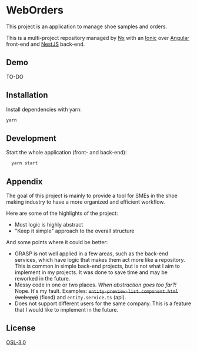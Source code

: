 
# WebOrders

This project is an application to manage shoe samples and orders.

This is a multi-project repository managed by [Nx](https://nx.dev) with an [Ionic](https://ionicframework.com/) over [Angular](https://angular.io/) front-end and [NestJS](https://nestjs.com/) back-end.

## Demo

TO-DO


## Installation

Install dependencies with yarn:
```bash
yarn
```
    
## Development

Start the whole application (front- and back-end):

```bash
  yarn start
```


## Appendix

The goal of this project is mainly to provide a tool for SMEs in the shoe making industry to have a more organized and efficient workflow.

Here are some of the highlights of the project:

* Most logic is highly abstract
* "Keep it simple" approach to the overall structure

And some points where it could be better:

* GRASP is not well applied in a few areas, such as the back-end services, which have logic that makes them act more
like a repository. This is common in simple back-end projects, but is not what I aim to implement in my projects.
It was done to save time and may be reworked in the future.
* Messy code in one or two places. *When abstraction goes too far?!* Nope. It's my fault. 
Examples: ~~`entity-preview-list.component.html` (webapp)~~ (fixed) and `entity.service.ts` (api).
* Does not support different users for the same company. This is a feature that I would like to implement in the future. 

## License

[OSL-3.0](https://opensource.org/licenses/OSL-3.0)
